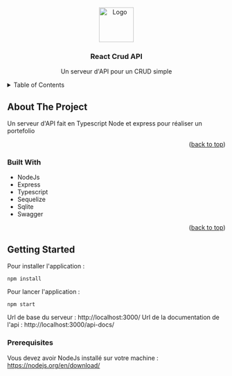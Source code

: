 <!-- Improved compatibility of back to top link: See: https://github.com/othneildrew/Best-README-Template/pull/73 -->
<a name="readme-top"></a>
<!--
*** Thanks for checking out the Best-README-Template. If you have a suggestion
*** that would make this better, please fork the repo and create a pull request
*** or simply open an issue with the tag "enhancement".
*** Don't forget to give the project a star!
*** Thanks again! Now go create something AMAZING! :D
-->






<!-- PROJECT LOGO -->
<br />
<div align="center">
  <a href="https://github.com/jdedev-fr/serveur_crud_react">
    <img src="https://uxwing.com/wp-content/themes/uxwing/download/web-app-development/rest-api-icon.png" alt="Logo" width="80" height="80">
  </a>

<h3 align="center">React Crud API</h3>

  <p align="center">
    Un serveur d'API pour un CRUD simple
    <br />
    
  </p>
</div>



<!-- TABLE OF CONTENTS -->
<details>
  <summary>Table of Contents</summary>
  <ol>
    <li>
      <a href="#about-the-project">About The Project</a>
      <ul>
        <li><a href="#built-with">Built With</a></li>
      </ul>
    </li>
    <li><a href="#getting-started">Getting Started</a></li>
    <li><a href="#prerequisites">Prerequisites</a></li>  
  </ol>
</details>



<!-- ABOUT THE PROJECT -->
## About The Project


Un serveur d'API fait en Typescript Node et express pour réaliser un portefolio

<p align="right">(<a href="#readme-top">back to top</a>)</p>



### Built With

* NodeJs
* Express
* Typescript
* Sequelize
* Sqlite
* Swagger

<p align="right">(<a href="#readme-top">back to top</a>)</p>



<!-- GETTING STARTED -->
## Getting Started

Pour installer l'application :
```
npm install
```

Pour lancer l'application :
```
npm start
```

Url de base du serveur : http://localhost:3000/
Url de la documentation de l'api : http://localhost:3000/api-docs/

### Prerequisites

Vous devez avoir NodeJs installé sur votre machine : https://nodejs.org/en/download/

